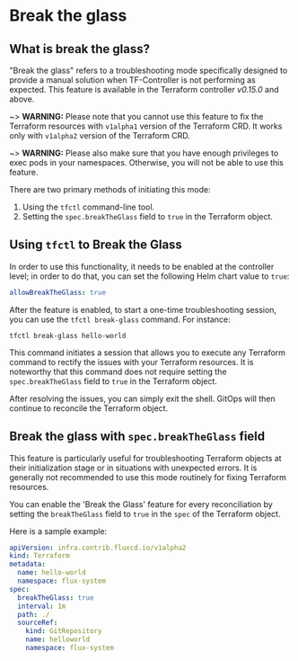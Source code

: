 # Break the glass

## What is break the glass?

"Break the glass" refers to a troubleshooting mode specifically designed
to provide a manual solution when TF-Controller is not performing as expected. This feature is available in the Terraform controller *v0.15.0* and above.

~> **WARNING:** Please note that you cannot use this feature to fix the Terraform resources with `v1alpha1` version of the Terraform CRD.  It works only with `v1alpha2` version of the Terraform CRD.

~> **WARNING:** Please also make sure that you have enough privileges to exec pods in your namespaces. Otherwise, you will not be able to use this feature.

There are two primary methods of initiating this mode:

1. Using the `tfctl` command-line tool.
2. Setting the `spec.breakTheGlass` field to `true` in the Terraform object.

## Using `tfctl` to Break the Glass

In order to use this functionality, it needs to be enabled at the controller level; in order to do that, you can set the following Helm chart value to `true`:

```yaml
allowBreakTheGlass: true
```

After the feature is enabled, to start a one-time troubleshooting session, you can use the `tfctl break-glass` command. For instance:

```shell
tfctl break-glass hello-world
```

This command initiates a session that allows you to execute any Terraform command
to rectify the issues with your Terraform resources. It is noteworthy that this command
does not require setting the `spec.breakTheGlass` field to `true` in the Terraform object.

After resolving the issues, you can simply exit the shell. 
GitOps will then continue to reconcile the Terraform object.

## Break the glass with `spec.breakTheGlass` field

This feature is particularly useful for troubleshooting Terraform objects at their initialization stage or in situations with unexpected errors.
It is generally not recommended to use this mode routinely for fixing Terraform resources.

You can enable the 'Break the Glass' feature for every reconciliation by setting the `breakTheGlass` field to `true` in the `spec` of the Terraform object.

Here is a sample example:

```yaml
apiVersion: infra.contrib.fluxcd.io/v1alpha2
kind: Terraform
metadata:
  name: hello-world
  namespace: flux-system
spec:
  breakTheGlass: true
  interval: 1m
  path: ./
  sourceRef:
    kind: GitRepository
    name: helloworld
    namespace: flux-system
```
